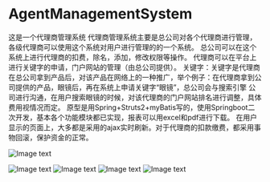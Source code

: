 # AgentManagementSystem
这是一个代理商管理系统
代理商管理系统主要是总公司对各个代理商进行管理，各级代理商可以使用这个系统对用户进行管理的的一个系统。
总公司可以在这个系统上进行代理商的扣费，除名，添加，修改权限等操作。
代理商可以在平台上进行关键字的申请，门户网站的管理（由总公司提供）。
关键字：关键字是代理商在总公司拿到产品后，对该产品在网络上的一种推广，举个例子：在代理商拿到公司提供的产品，眼镜后，再在系统上申请关键字“眼镜”，总公司会与搜索引擎
公司进行沟通，在用户搜索眼镜的时候，对该代理商的门户网站排名进行调整，具体费用视情况而定。
原型是用Spring+Struts2+myBatis写的，使用Springboot二次开发，基本各个功能模块都已实现，报表可以用excel和pdf进行下载。
在用户显示的页面上，大多都是采用的ajax实时刷新。对于代理商的扣款缴费，都采用事物回滚，保护资金的正常。

![Image text](https://github.com/yanzhao77/AgentManagementSystem/blob/master/AgentSystem-03-1/src/main/webapp/imgs/1.png)
      
![Image text](https://github.com/yanzhao77/AgentManagementSystem/blob/master/AgentSystem-03-1/src/main/webapp/imgs/2.png)
![Image text](https://github.com/yanzhao77/AgentManagementSystem/blob/master/AgentSystem-03-1/src/main/webapp/imgs/3.png)
![Image text](https://github.com/yanzhao77/AgentManagementSystem/blob/master/AgentSystem-03-1/src/main/webapp/imgs/4.png)
![Image text](https://github.com/yanzhao77/AgentManagementSystem/blob/master/AgentSystem-03-1/src/main/webapp/imgs/5.png)

